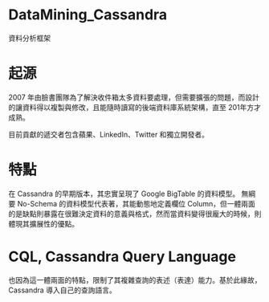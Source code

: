 # DataMining_Cassandra
資料分析框架

# 起源

2007 年由臉書團隊為了解決收件箱太多資料要處理，但需要擴張的問題，而設計的讓資料得以複製與修改，且能隨時讀寫的後端資料庫系統架構，直至 201年方才成熟。

目前貢獻的遞交者包含蘋果、LinkedIn、Twitter 和獨立開發者。


# 特點

在 Cassandra 的早期版本，其忠實呈現了 Google BigTable 的資料模型。 無綱要 No-Schema 的資料模型代表著，其能動態地定義欄位 Column，但一體兩面的是缺點則暴露在很難決定資料的意義與格式，然而當資料變得很龐大的時候，則體現其擴展性的優點。

# CQL, Cassandra Query Language 

也因為這一體兩面的特點，限制了其複雜查詢的表述（表達）能力。基於此緣故，Cassandra 導入自己的查詢語言。
